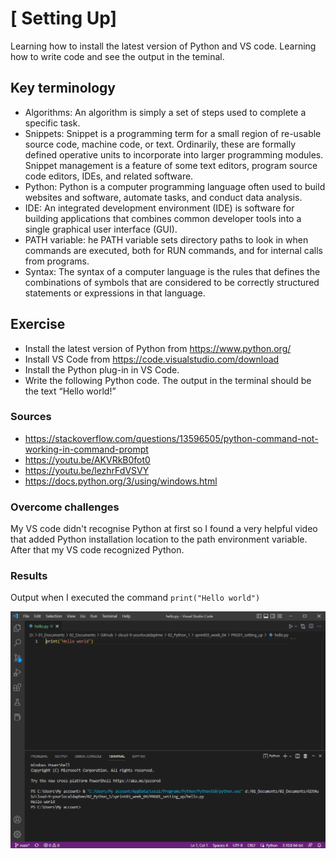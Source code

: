 # [ Setting Up]
Learning how to install the latest version of Python and VS code. Learning how to write code and see the output in the teminal.

## Key terminology
- Algorithms: An algorithm is simply a set of steps used to complete a specific task.
- Snippets: Snippet is a programming term for a small region of re-usable source code, machine code, or text. Ordinarily, these are formally defined operative units to incorporate into larger programming modules. Snippet management is a feature of some text editors, program source code editors, IDEs, and related software.
- Python: Python is a computer programming language often used to build websites and software, automate tasks, and conduct data analysis.
- IDE: An integrated development environment (IDE) is software for building applications that combines common developer tools into a single graphical user interface (GUI).
- PATH variable: he PATH variable sets directory paths to look in when commands are executed, both for RUN commands, and for internal calls from programs.
- Syntax: The syntax of a computer language is the rules that defines the combinations of symbols that are considered to be correctly structured statements or expressions in that language. 

## Exercise

- Install the latest version of Python from https://www.python.org/
- Install VS Code from https://code.visualstudio.com/download
- Install the Python plug-in in VS Code.
- Write the following Python code. The output in the terminal should be the text “Hello world!”


### Sources
- https://stackoverflow.com/questions/13596505/python-command-not-working-in-command-prompt
- https://youtu.be/AKVRkB0fot0
- https://youtu.be/lezhrFdVSVY
- https://docs.python.org/3/using/windows.html

### Overcome challenges
My VS code didn't recognise Python at first so I found a very helpful video that added Python installation location to the path environment variable. After that my VS code recognized Python.

### Results

Output when I executed the command `print("Hello world")`

![](./../../../00_includes/PRG01_screenshot_hello.png)

